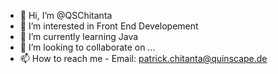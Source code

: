 - 👋 Hi, I’m @QSChitanta
- 👀 I’m interested in Front End Developement
- 🌱 I’m currently learning Java
- 💞️ I’m looking to collaborate on ...
- 📫 How to reach me - Email: patrick.chitanta@quinscape.de

<!---
QSChitanta/QSChitanta is a ✨ special ✨ repository because its `README.md` (this file) appears on your GitHub profile.
You can click the Preview link to take a look at your changes.
--->
